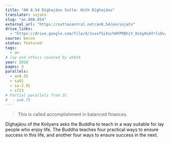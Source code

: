 ```yaml
---
title: "AN 8.54 Dīghajāṇu Sutta: With Dīghajāṇu"
translator: sujato
slug: "an.008.054"
external_url: "https://suttacentral.net/an8.54/en/sujato"
drive_links:
  - "https://drive.google.com/file/d/1vxvfSiXxchHFPRBhiV_OsGyHsATrlvDv/view?usp=drivesdk"
course: becon
status: featured
tags:
  - an
# lay and ethics covered by wh014
year: 2018
pages: 3
parallels:
  - an8.55
  - sa91
  - sa-2.91
  - sf23
# Partial parallels from SC
#  - an8.75
---
```


> This is called accomplishment in balanced finances.

Dīghajāṇu of the Koliyans asks the Buddha to teach in a way suitable for lay people who enjoy life. The Buddha teaches four practical ways to ensure success in this life, and another four ways to ensure success in the next.
